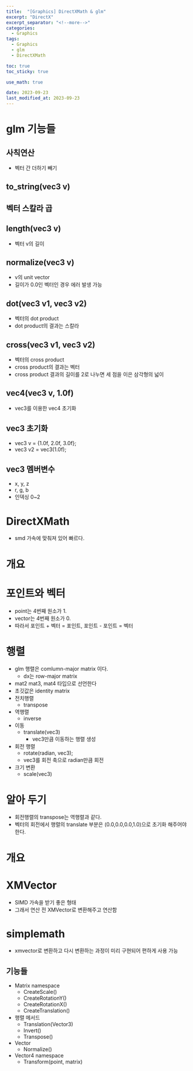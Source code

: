 ```yaml
---
title:  "[Graphics] DirectXMath & glm"
excerpt: "DirectX"
excerpt_separator: "<!--more-->"
categories:
  - Graphics
tags:
  - Graphics
  - glm
  - DirectXMath

toc: true
toc_sticky: true

use_math: true

date: 2023-09-23
last_modified_at: 2023-09-23
---
```


# glm 기능들

## 사칙연산
- 벡터 간 더하기 빼기


## to_string(vec3 v)

## 벡터 스칼라 곱

## length(vec3 v)
- 벡터 v의 길이

## normalize(vec3 v)
- v의 unit vector
- 길이가 0.0인 벡터인 경우 에러 발생 가능

## dot(vec3 v1, vec3 v2)
- 벡터의 dot product
- dot product의 결과는 스칼라

## cross(vec3 v1, vec3 v2)
- 벡터의 cross product
- cross product의 결과는 벡터
- cross product 결과의 길이를 2로 나누면 세 점을 이은 삼각형의 넓이

## vec4(vec3 v, 1.0f)
- vec3를 이용한 vec4 초기화

## vec3 초기화
- vec3 v = {1.0f, 2.0f, 3.0f};
- vec3 v2 = vec3(1.0f);

## vec3 멤버변수
- x, y, z
- r, g, b
- 인덱싱 0~2


# DirectXMath
- smd 가속에 맞춰져 있어 빠르다.



# 개요


# 포인트와 벡터
- point는 4번째 원소가 1.
- vector는 4번째 원소가 0.
- 따라서 포인트 + 벡터 = 포인트, 포인트 - 포인트 = 벡터

# 행렬
- glm 행렬은 comlumn-major matrix 이다.
    - dx는 row-major matrix
- mat2 mat3, mat4 타입으로 선언한다
- 초깃값은 identity matrix
- 전치행렬
    - transpose
- 역행렬
    - inverse
- 이동
    - translate(vec3)
        - vec3만큼 이동하는 행렬 생성
- 회전 행렬
    - rotate(radian, vec3);
    - vec3를 회전 축으로 radian만큼 회전
- 크기 변환
    - scale(vec3)


# 알아 두기
- 회전행렬의 transpose는 역행렬과 같다.
- 벡터의 회전에서 행렬의 translate 부분은 (0.0,0.0,0.0,1.0)으로 초기화 해주어야 한다. 



# 개요

# XMVector
- SIMD 가속을 받기 좋은 형태
- 그래서 연산 전 XMVector로 변환해주고 연산함

# simplemath
- xmvector로 변환하고 다시 변환하는 과정이 미리 구현되어 편하게 사용 가능


## 기능들
- Matrix namespace
    - CreateScale()
    - CreateRotationY()
    - CreateRotationX()
    - CreateTranslation()
- 행렬 메서드
    - Translation(Vector3)
    - Invert()
    - Transpose()
- Vector
    - Normalize()
- Vector4 namespace
    - Transform(point, matrix)